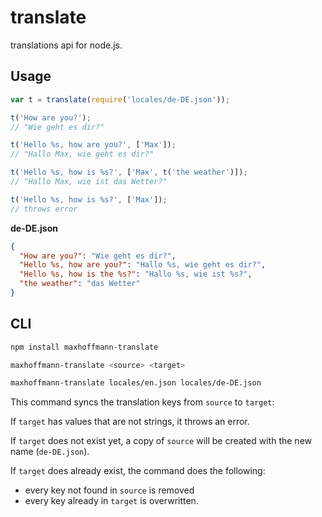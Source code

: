 # translate
translations api for node.js.

## Usage

```js
var t = translate(require('locales/de-DE.json'));

t('How are you?');
// "Wie geht es dir?"

t('Hello %s, how are you?', ['Max']);
// "Hallo Max, wie geht es dir?"

t('Hello %s, how is %s?', ['Max', t('the weather')]);
// "Hallo Max, wie ist das Wetter?"

t('Hello %s, how is %s?', ['Max']);
// throws error
```

__de-DE.json__

```json
{
  "How are you?": "Wie geht es dir?",
  "Hello %s, how are you?": "Hallo %s, wie geht es dir?",
  "Hello %s, how is the %s?": "Hallo %s, wie ist %s?",
  "the weather": "das Wetter"
}
```

## CLI

```bash
npm install maxhoffmann-translate

maxhoffmann-translate <source> <target>

maxhoffmann-translate locales/en.json locales/de-DE.json
```

This command syncs the translation keys from `source` to `target`:

If `target` has values that are not strings, it throws an error.

If `target` does not exist yet, a copy of `source` will be created with the new name (`de-DE.json`).

If `target` does already exist, the command does the following:
- every key not found in `source` is removed
- every key already in `target` is overwritten.
